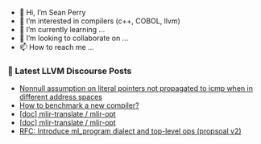 - 👋 Hi, I’m Sean Perry
- 👀 I’m interested in compilers (c++, COBOL, llvm)
- 🌱 I’m currently learning ...
- 💞️ I’m looking to collaborate on ...
- 📫 How to reach me ...

<!---
s66perry/s66perry is a ✨ special ✨ repository because its `README.md` (this file) appears on your GitHub profile.
You can click the Preview link to take a look at your changes.
--->
### 📕 Latest LLVM Discourse Posts

<!-- DISCOURSE-LLVM:START -->
- [Nonnull assumption on literal pointers not propagated to icmp when in different address spaces](https://discourse.llvm.org/t/nonnull-assumption-on-literal-pointers-not-propagated-to-icmp-when-in-different-address-spaces/60975/2)
- [How to benchmark a new compiler?](https://discourse.llvm.org/t/how-to-benchmark-a-new-compiler/60929/6)
- [[doc] mlir-translate / mlir-opt](https://discourse.llvm.org/t/doc-mlir-translate-mlir-opt/60751/28)
- [[doc] mlir-translate / mlir-opt](https://discourse.llvm.org/t/doc-mlir-translate-mlir-opt/60751/27)
- [RFC: Introduce ml_program dialect and top-level ops &lpar;propsoal v2&rpar;](https://discourse.llvm.org/t/rfc-introduce-ml-program-dialect-and-top-level-ops-propsoal-v2/60907/14)
<!-- DISCOURSE-LLVM:END -->
